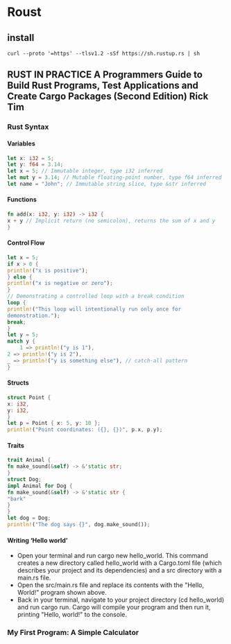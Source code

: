 # Roust

## install

`curl --proto '=https' --tlsv1.2 -sSf https://sh.rustup.rs | sh`

## RUST IN PRACTICE A Programmers Guide to Build Rust Programs, Test Applications and Create Cargo Packages (Second Edition) Rick Tim

### Rust Syntax

#### Variables

```rust
let x: i32 = 5;
let y: f64 = 3.14;
let x = 5; // Immutable integer, type i32 inferred
let mut y = 3.14; // Mutable floating-point number, type f64 inferred
let name = "John"; // Immutable string slice, type &str inferred
```

#### Functions

```rust
fn add(x: i32, y: i32) -> i32 {
x + y // Implicit return (no semicolon), returns the sum of x and y
}
```

#### Control Flow

```rust
let x = 5;
if x > 0 {
println!("x is positive");
} else {
println!("x is negative or zero");
}
// Demonstrating a controlled loop with a break condition
loop {
println!("This loop will intentionally run only once for
demonstration.");
break;
}
let y = 5;
match y {
    1 => println!("y is 1"),
2 => println!("y is 2"),
_ => println!("y is something else"), // catch-all pattern
}
```

#### Structs

```rust
struct Point {
x: i32,
y: i32,
}
let p = Point { x: 5, y: 10 };
println!("Point coordinates: ({}, {})", p.x, p.y);
```


#### Traits

```rust
trait Animal {
fn make_sound(&self) -> &'static str;
}
struct Dog;
impl Animal for Dog {
fn make_sound(&self) -> &'static str {
"bark"
}
}
let dog = Dog;
println!("The dog says {}", dog.make_sound());
```

#### Writing ‘Hello world’

- Open your terminal and run cargo new hello_world. This command creates a new directory called hello_world with a Cargo.toml file (which describes your project and its dependencies) and a src directory with a main.rs file.
- Open the src/main.rs file and replace its contents with the
"Hello, World!" program shown above.
- Back in your terminal, navigate to your project directory (cd
hello_world) and run cargo run. Cargo will compile your
program and then run it, printing "Hello, world!" to the console.

### My First Program: A Simple Calculator

